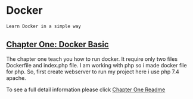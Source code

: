 # Docker

`Learn Docker in a simple way`

## [Chapter One: Docker Basic](https://github.com/mohammadsadique/Docker/tree/main/volume-one) 

The chapter one teach you how to run docker. It require only two files Dockerfile and index.php file. I am working with php so i made docker file for php. So, first create webserver to run my project here i use php 7.4 apache.

To see a full detail information please click [Chapter One Readme](https://github.com/mohammadsadique/Docker/tree/main/volume-one)
